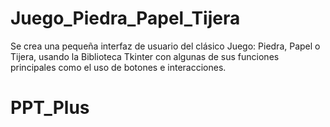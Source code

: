 # Juego_Piedra_Papel_Tijera

Se crea una pequeña interfaz de usuario del clásico Juego: Piedra, Papel o Tijera, usando la Biblioteca Tkinter con algunas de sus funciones principales como el uso de botones e interacciones.
# PPT_Plus
